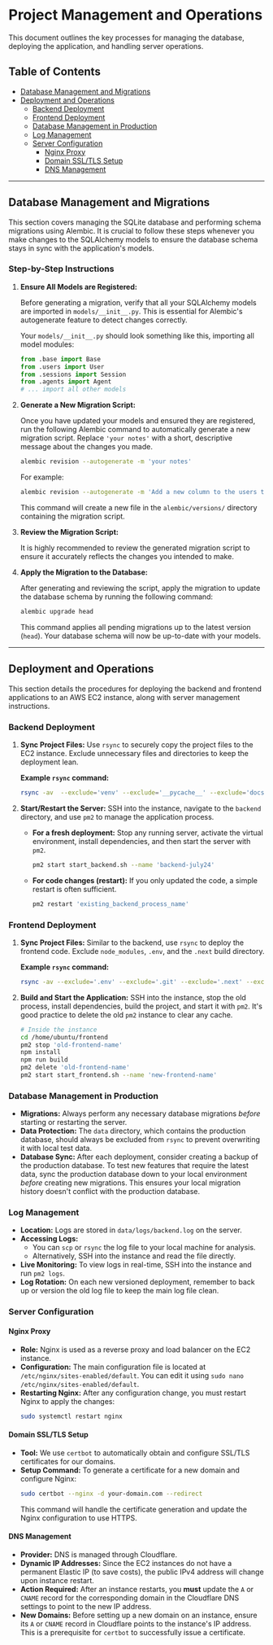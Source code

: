 # Project Management and Operations

This document outlines the key processes for managing the database, deploying the application, and handling server operations.

## Table of Contents
- [Database Management and Migrations](#database-management-and-migrations)
- [Deployment and Operations](#deployment-and-operations)
  - [Backend Deployment](#backend-deployment)
  - [Frontend Deployment](#frontend-deployment)
  - [Database Management in Production](#database-management-in-production)
  - [Log Management](#log-management)
  - [Server Configuration](#server-configuration)
    - [Nginx Proxy](#nginx-proxy)
    - [Domain SSL/TLS Setup](#domain-ssltls-setup)
    - [DNS Management](#dns-management)

---

## Database Management and Migrations

This section covers managing the SQLite database and performing schema migrations using Alembic. It is crucial to follow these steps whenever you make changes to the SQLAlchemy models to ensure the database schema stays in sync with the application's models.

### Step-by-Step Instructions

1.  **Ensure All Models are Registered:**

    Before generating a migration, verify that all your SQLAlchemy models are imported in `models/__init__.py`. This is essential for Alembic's autogenerate feature to detect changes correctly.

    Your `models/__init__.py` should look something like this, importing all model modules:

    ```python
    from .base import Base
    from .users import User
    from .sessions import Session
    from .agents import Agent
    # ... import all other models
    ```

2.  **Generate a New Migration Script:**

    Once you have updated your models and ensured they are registered, run the following Alembic command to automatically generate a new migration script. Replace `'your notes'` with a short, descriptive message about the changes you made.

    ```bash
    alembic revision --autogenerate -m 'your notes'
    ```

    For example:
    ```bash
    alembic revision --autogenerate -m 'Add a new column to the users table'
    ```

    This command will create a new file in the `alembic/versions/` directory containing the migration script.

3.  **Review the Migration Script:**

    It is highly recommended to review the generated migration script to ensure it accurately reflects the changes you intended to make.

4.  **Apply the Migration to the Database:**

    After generating and reviewing the script, apply the migration to update the database schema by running the following command:

    ```bash
    alembic upgrade head
    ```

    This command applies all pending migrations up to the latest version (`head`). Your database schema will now be up-to-date with your models.

---

## Deployment and Operations

This section details the procedures for deploying the backend and frontend applications to an AWS EC2 instance, along with server management instructions.

### Backend Deployment

1.  **Sync Project Files:**
    Use `rsync` to securely copy the project files to the EC2 instance. Exclude unnecessary files and directories to keep the deployment lean.

    **Example `rsync` command:**
    ```bash
    rsync -av  --exclude='venv' --exclude='__pycache__' --exclude='docs' --exclude='.git'  --exclude='.env' --exclude='data'   -e "ssh -i ~/.ssh/juggyaiStagingKey.pem" ~/juggy/backend/ ubuntu@ec2-98-84-170-195.compute-1.amazonaws.com:/home/ubuntu/backend/
    ```

2.  **Start/Restart the Server:**
    SSH into the instance, navigate to the `backend` directory, and use `pm2` to manage the application process.

    -   **For a fresh deployment:**
        Stop any running server, activate the virtual environment, install dependencies, and then start the server with `pm2`.
        ```bash
        pm2 start start_backend.sh --name 'backend-july24'
        ```

    -   **For code changes (restart):**
        If you only updated the code, a simple restart is often sufficient.
        ```bash
        pm2 restart 'existing_backend_process_name'
        ```

### Frontend Deployment

1.  **Sync Project Files:**
    Similar to the backend, use `rsync` to deploy the frontend code. Exclude `node_modules`, `.env`, and the `.next` build directory.

    **Example `rsync` command:**
    ```bash
    rsync -av --exclude='.env' --exclude='.git' --exclude='.next' --exclude='node_modules'  -e "ssh -i ~/.ssh/juggyaiStagingKey.pem" ~/juggy/frontend/ ubuntu@ec2-98-84-170-195.compute-1.amazonaws.com:/home/ubuntu/frontend/
    ```

2.  **Build and Start the Application:**
    SSH into the instance, stop the old process, install dependencies, build the project, and start it with `pm2`. It's good practice to delete the old `pm2` instance to clear any cache.

    ```bash
    # Inside the instance
    cd /home/ubuntu/frontend
    pm2 stop 'old-frontend-name'
    npm install
    npm run build
    pm2 delete 'old-frontend-name'
    pm2 start start_frontend.sh --name 'new-frontend-name'
    ```

### Database Management in Production

-   **Migrations:** Always perform any necessary database migrations *before* starting or restarting the server.
-   **Data Protection:** The `data` directory, which contains the production database, should always be excluded from `rsync` to prevent overwriting it with local test data.
-   **Database Sync:** After each deployment, consider creating a backup of the production database. To test new features that require the latest data, sync the production database down to your local environment *before* creating new migrations. This ensures your local migration history doesn't conflict with the production database.

### Log Management

-   **Location:** Logs are stored in `data/logs/backend.log` on the server.
-   **Accessing Logs:**
    -   You can `scp` or `rsync` the log file to your local machine for analysis.
    -   Alternatively, SSH into the instance and read the file directly.
-   **Live Monitoring:** To view logs in real-time, SSH into the instance and run `pm2 logs`.
-   **Log Rotation:** On each new versioned deployment, remember to back up or version the old log file to keep the main log file clean.

### Server Configuration

#### Nginx Proxy
-   **Role:** Nginx is used as a reverse proxy and load balancer on the EC2 instance.
-   **Configuration:** The main configuration file is located at `/etc/nginx/sites-enabled/default`. You can edit it using `sudo nano /etc/nginx/sites-enabled/default`.
-   **Restarting Nginx:** After any configuration change, you must restart Nginx to apply the changes:
    ```bash
    sudo systemctl restart nginx
    ```

#### Domain SSL/TLS Setup
-   **Tool:** We use `certbot` to automatically obtain and configure SSL/TLS certificates for our domains.
-   **Setup Command:** To generate a certificate for a new domain and configure Nginx:
    ```bash
    sudo certbot --nginx -d your-domain.com --redirect
    ```
    This command will handle the certificate generation and update the Nginx configuration to use HTTPS.

#### DNS Management
-   **Provider:** DNS is managed through Cloudflare.
-   **Dynamic IP Addresses:** Since the EC2 instances do not have a permanent Elastic IP (to save costs), the public IPv4 address will change upon instance restart.
-   **Action Required:** After an instance restarts, you **must** update the `A` or `CNAME` record for the corresponding domain in the Cloudflare DNS settings to point to the new IP address.
-   **New Domains:** Before setting up a new domain on an instance, ensure its `A` or `CNAME` record in Cloudflare points to the instance's IP address. This is a prerequisite for `certbot` to successfully issue a certificate.
